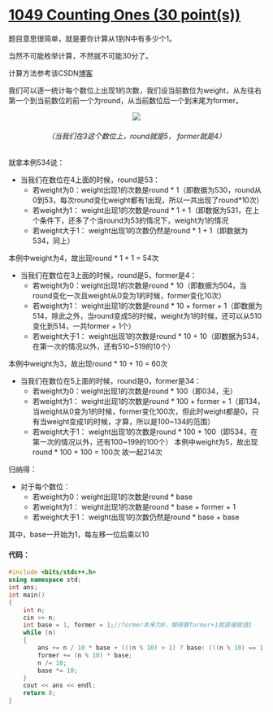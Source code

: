 # <a href="https://pintia.cn/problem-sets/994805342720868352/problems/994805430595731456" target="_blank">1049 Counting Ones (30 point(s))</a>
题目意思很简单，就是要你计算从1到N中有多少个1。


当然不可能枚举计算，不然就不可能30分了。


计算方法参考该CSDN[博客](https://blog.csdn.net/yi_Afly/article/details/52012593)


我们可以逐一统计每个数位上出现1的次数，我们设当前数位为weight，从左往右第一个到当前数位的前一个为round，从当前数位后一个到末尾为former。


<div align=center><img src="https://img-blog.csdn.net/20160726125148698" /></div>

###### <div align=center> （当我们在3这个数位上，round就是5， former就是4）</div>
就拿本例534说：
* 当我们在数位在4上面的时候，round是53：
	* 若weight为0：weight出现1的次数是round * 1（即数据为530，round从0到53，每次round变化weight都有1出现，所以一共出现了round*10次）
	* 若weight为1： weight出现1的次数是round * 1 + 1（即数据为531，在上个条件下，还多了个当round为53的情况下，weight为1的情况
 	* 若weight大于1： weight出现1的次数仍然是round * 1 + 1（即数据为534，同上）
	
本例中weight为4，故出现round * 1 + 1 = 54次

* 当我们在数位在3上面的时候，round是5，former是4：
	* 若weight为0：weight出现1的次数是round * 10（即数据为504，当round变化一次且weight从0变为1的时候，former变化10次）
	* 若weight为1： weight出现1的次数是round * 10 + former + 1（即数据为514，除此之外，当round变成5的时候，weight为1的时候，还可以从510变化到514，一共former + 1个）
 	* 若weight大于1： weight出现1的次数是round * 10 + 10（即数据为534，在第一次的情况以外，还有510~519的10个）
	
本例中weight为3，故出现round * 10 + 10 = 60次

* 当我们在数位在5上面的时候，round是0，former是34：
	* 若weight为0：weight出现1的次数是round * 100（即034，无）
	* 若weight为1： weight出现1的次数是round * 100 + former + 1（即134，当weight从0变为1的时候，former变化100次，但此时weight都是0，只有当weight变成1的时候，才算，所以是100~134的范围）
 	* 若weight大于1： weight出现1的次数是round * 100 + 100（即534，在第一次的情况以外，还有100~199的100个）
本例中weight为5，故出现round * 100 + 100 = 100次
故一起214次

归纳得：
* 对于每个数位：
	* 若weight为0：weight出现1的次数是round * base
	* 若weight为1： weight出现1的次数是round * base + former + 1
 	* 若weight大于1： weight出现1的次数仍然是round * base + base
	
其中，base一开始为1，每左移一位后乘以10

#### 代码：
~~~C++
#include <bits/stdc++.h>
using namespace std;
int ans;
int main()
{
	int n;
	cin >> n;
	int base = 1, former = 1;//former本来为0，懒得算former+1就直接赋值1
	while (n)
	{
		ans += n / 10 * base + (((n % 10) > 1) ? base: (((n % 10) == 1) ? former: 0));
		former += (n % 10) * base;
		n /= 10;
		base *= 10;
	}
	cout << ans << endl;
	return 0;
}
~~~

